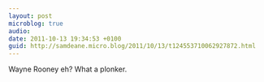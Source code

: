 ```yaml
---
layout: post
microblog: true
audio: 
date: 2011-10-13 19:34:53 +0100
guid: http://samdeane.micro.blog/2011/10/13/t124553710062927872.html
---
```

Wayne Rooney eh? What a plonker.
